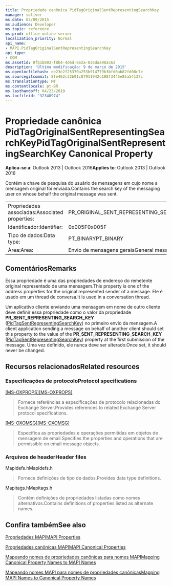 ```yaml
---
title: Propriedade canônica PidTagOriginalSentRepresentingSearchKey
manager: soliver
ms.date: 03/09/2015
ms.audience: Developer
ms.topic: reference
ms.prod: office-online-server
localization_priority: Normal
api_name:
- MAPI.PidTagOriginalSentRepresentingSearchKey
api_type:
- COM
ms.assetid: 0fb1b803-f8b4-4d6d-8e2a-836daa98ac63
description: 'Última modificação: 9 de março de 2015'
ms.openlocfilehash: ee23e2f25370a253b914779b3bfd0ab82fd08c7e
ms.sourcegitcommit: 8fe462c32b91c87911942c188f3445e85a54137c
ms.translationtype: MT
ms.contentlocale: pt-BR
ms.lasthandoff: 04/23/2019
ms.locfileid: "32340974"
---
```

# <a name="pidtagoriginalsentrepresentingsearchkey-canonical-property"></a><span data-ttu-id="9b3d0-103">Propriedade canônica PidTagOriginalSentRepresentingSearchKey</span><span class="sxs-lookup"><span data-stu-id="9b3d0-103">PidTagOriginalSentRepresentingSearchKey Canonical Property</span></span>

  
  
<span data-ttu-id="9b3d0-104">**Aplica-se a**: Outlook 2013 | Outlook 2016</span><span class="sxs-lookup"><span data-stu-id="9b3d0-104">**Applies to**: Outlook 2013 | Outlook 2016</span></span> 
  
<span data-ttu-id="9b3d0-105">Contém a chave de pesquisa do usuário de mensagens em cujo nome a mensagem original foi enviada.</span><span class="sxs-lookup"><span data-stu-id="9b3d0-105">Contains the search key of the messaging user on whose behalf the original message was sent.</span></span>
  
|||
|:-----|:-----|
|<span data-ttu-id="9b3d0-106">Propriedades associadas:</span><span class="sxs-lookup"><span data-stu-id="9b3d0-106">Associated properties:</span></span>  <br/> |<span data-ttu-id="9b3d0-107">PR_ORIGINAL_SENT_REPRESENTING_SEARCH_KEY</span><span class="sxs-lookup"><span data-stu-id="9b3d0-107">PR_ORIGINAL_SENT_REPRESENTING_SEARCH_KEY</span></span>  <br/> |
|<span data-ttu-id="9b3d0-108">Identificador:</span><span class="sxs-lookup"><span data-stu-id="9b3d0-108">Identifier:</span></span>  <br/> |<span data-ttu-id="9b3d0-109">0x005F</span><span class="sxs-lookup"><span data-stu-id="9b3d0-109">0x005F</span></span>  <br/> |
|<span data-ttu-id="9b3d0-110">Tipo de dados:</span><span class="sxs-lookup"><span data-stu-id="9b3d0-110">Data type:</span></span>  <br/> |<span data-ttu-id="9b3d0-111">PT_BINARY</span><span class="sxs-lookup"><span data-stu-id="9b3d0-111">PT_BINARY</span></span>  <br/> |
|<span data-ttu-id="9b3d0-112">Área:</span><span class="sxs-lookup"><span data-stu-id="9b3d0-112">Area:</span></span>  <br/> |<span data-ttu-id="9b3d0-113">Envio de mensagens gerais</span><span class="sxs-lookup"><span data-stu-id="9b3d0-113">General messaging</span></span>  <br/> |
   
## <a name="remarks"></a><span data-ttu-id="9b3d0-114">Comentários</span><span class="sxs-lookup"><span data-stu-id="9b3d0-114">Remarks</span></span>

<span data-ttu-id="9b3d0-115">Essa propriedade é uma das propriedades de endereço do remetente original representado de uma mensagem.</span><span class="sxs-lookup"><span data-stu-id="9b3d0-115">This property is one of the address properties for the original represented sender of a message.</span></span> <span data-ttu-id="9b3d0-116">Ele é usado em um thread de conversa.</span><span class="sxs-lookup"><span data-stu-id="9b3d0-116">It is used in a conversation thread.</span></span>
  
<span data-ttu-id="9b3d0-117">Um aplicativo cliente enviando uma mensagem em nome de outro cliente deve definir essa propriedade como o valor da propriedade **PR_SENT_REPRESENTING_SEARCH_KEY** ([PidTagSentRepresentingSearchKey](pidtagsentrepresentingsearchkey-canonical-property.md)) no primeiro envio da mensagem.</span><span class="sxs-lookup"><span data-stu-id="9b3d0-117">A client application sending a message on behalf of another client should set this property to the value of the **PR_SENT_REPRESENTING_SEARCH_KEY** ([PidTagSentRepresentingSearchKey](pidtagsentrepresentingsearchkey-canonical-property.md)) property at the first submission of the message.</span></span> <span data-ttu-id="9b3d0-118">Uma vez definido, ele nunca deve ser alterado.</span><span class="sxs-lookup"><span data-stu-id="9b3d0-118">Once set, it should never be changed.</span></span>
  
## <a name="related-resources"></a><span data-ttu-id="9b3d0-119">Recursos relacionados</span><span class="sxs-lookup"><span data-stu-id="9b3d0-119">Related resources</span></span>

### <a name="protocol-specifications"></a><span data-ttu-id="9b3d0-120">Especificações de protocolo</span><span class="sxs-lookup"><span data-stu-id="9b3d0-120">Protocol specifications</span></span>

<span data-ttu-id="9b3d0-121">[[MS-OXPROPS]](https://msdn.microsoft.com/library/f6ab1613-aefe-447d-a49c-18217230b148%28Office.15%29.aspx)</span><span class="sxs-lookup"><span data-stu-id="9b3d0-121">[[MS-OXPROPS]](https://msdn.microsoft.com/library/f6ab1613-aefe-447d-a49c-18217230b148%28Office.15%29.aspx)</span></span>
  
> <span data-ttu-id="9b3d0-122">Fornece referências a especificações de protocolo relacionadas do Exchange Server.</span><span class="sxs-lookup"><span data-stu-id="9b3d0-122">Provides references to related Exchange Server protocol specifications.</span></span>
    
<span data-ttu-id="9b3d0-123">[[MS-OXOMSG]](https://msdn.microsoft.com/library/daa9120f-f325-4afb-a738-28f91049ab3c%28Office.15%29.aspx)</span><span class="sxs-lookup"><span data-stu-id="9b3d0-123">[[MS-OXOMSG]](https://msdn.microsoft.com/library/daa9120f-f325-4afb-a738-28f91049ab3c%28Office.15%29.aspx)</span></span>
  
> <span data-ttu-id="9b3d0-124">Especifica as propriedades e operações permitidas em objetos de mensagem de email.</span><span class="sxs-lookup"><span data-stu-id="9b3d0-124">Specifies the properties and operations that are permissible on email message objects.</span></span>
    
### <a name="header-files"></a><span data-ttu-id="9b3d0-125">Arquivos de header</span><span class="sxs-lookup"><span data-stu-id="9b3d0-125">Header files</span></span>

<span data-ttu-id="9b3d0-126">Mapidefs.h</span><span class="sxs-lookup"><span data-stu-id="9b3d0-126">Mapidefs.h</span></span>
  
> <span data-ttu-id="9b3d0-127">Fornece definições de tipo de dados.</span><span class="sxs-lookup"><span data-stu-id="9b3d0-127">Provides data type definitions.</span></span>
    
<span data-ttu-id="9b3d0-128">Mapitags.h</span><span class="sxs-lookup"><span data-stu-id="9b3d0-128">Mapitags.h</span></span>
  
> <span data-ttu-id="9b3d0-129">Contém definições de propriedades listadas como nomes alternativos.</span><span class="sxs-lookup"><span data-stu-id="9b3d0-129">Contains definitions of properties listed as alternate names.</span></span>
    
## <a name="see-also"></a><span data-ttu-id="9b3d0-130">Confira também</span><span class="sxs-lookup"><span data-stu-id="9b3d0-130">See also</span></span>



[<span data-ttu-id="9b3d0-131">Propriedades MAPI</span><span class="sxs-lookup"><span data-stu-id="9b3d0-131">MAPI Properties</span></span>](mapi-properties.md)
  
[<span data-ttu-id="9b3d0-132">Propriedades canônicas MAPI</span><span class="sxs-lookup"><span data-stu-id="9b3d0-132">MAPI Canonical Properties</span></span>](mapi-canonical-properties.md)
  
[<span data-ttu-id="9b3d0-133">Mapeando nomes de propriedades canônicas para nomes MAPI</span><span class="sxs-lookup"><span data-stu-id="9b3d0-133">Mapping Canonical Property Names to MAPI Names</span></span>](mapping-canonical-property-names-to-mapi-names.md)
  
[<span data-ttu-id="9b3d0-134">Mapeando nomes MAPI para nomes de propriedades canônicas</span><span class="sxs-lookup"><span data-stu-id="9b3d0-134">Mapping MAPI Names to Canonical Property Names</span></span>](mapping-mapi-names-to-canonical-property-names.md)

